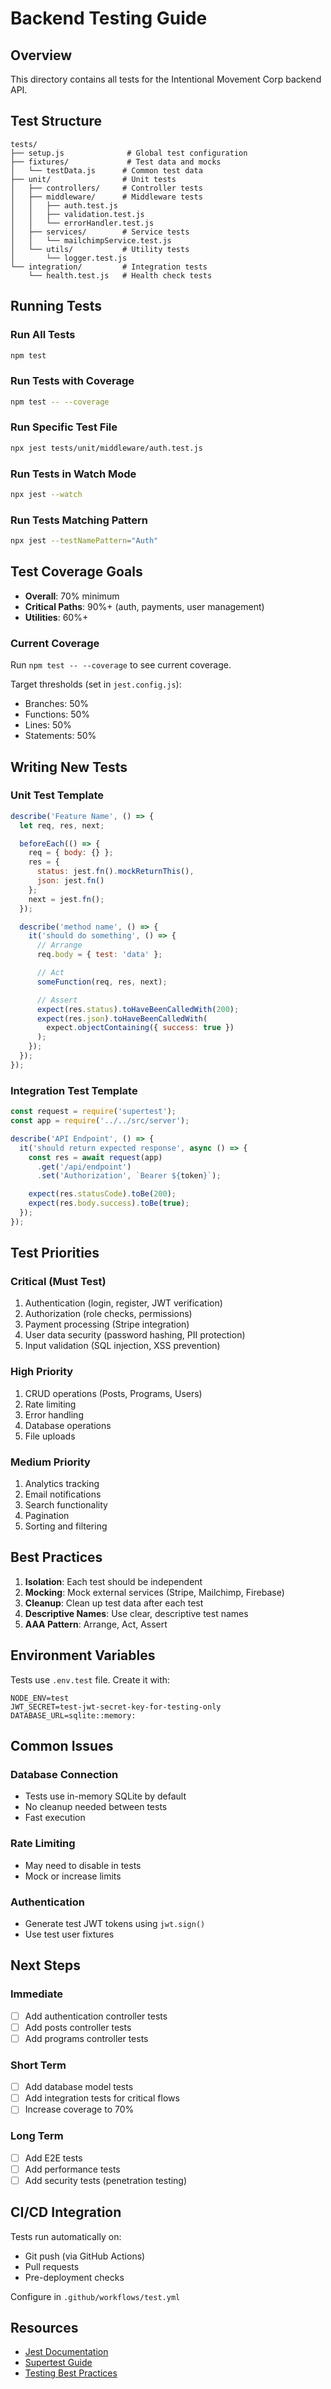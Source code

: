 # Backend Testing Guide

## Overview

This directory contains all tests for the Intentional Movement Corp backend API.

## Test Structure

```
tests/
├── setup.js              # Global test configuration
├── fixtures/             # Test data and mocks
│   └── testData.js      # Common test data
├── unit/                # Unit tests
│   ├── controllers/     # Controller tests
│   ├── middleware/      # Middleware tests
│   │   ├── auth.test.js
│   │   ├── validation.test.js
│   │   └── errorHandler.test.js
│   ├── services/        # Service tests
│   │   └── mailchimpService.test.js
│   └── utils/           # Utility tests
│       └── logger.test.js
└── integration/         # Integration tests
    └── health.test.js   # Health check tests
```

## Running Tests

### Run All Tests
```bash
npm test
```

### Run Tests with Coverage
```bash
npm test -- --coverage
```

### Run Specific Test File
```bash
npx jest tests/unit/middleware/auth.test.js
```

### Run Tests in Watch Mode
```bash
npx jest --watch
```

### Run Tests Matching Pattern
```bash
npx jest --testNamePattern="Auth"
```

## Test Coverage Goals

- **Overall**: 70% minimum
- **Critical Paths**: 90%+ (auth, payments, user management)
- **Utilities**: 60%+

### Current Coverage

Run `npm test -- --coverage` to see current coverage.

Target thresholds (set in `jest.config.js`):
- Branches: 50%
- Functions: 50%
- Lines: 50%
- Statements: 50%

## Writing New Tests

### Unit Test Template

```javascript
describe('Feature Name', () => {
  let req, res, next;

  beforeEach(() => {
    req = { body: {} };
    res = {
      status: jest.fn().mockReturnThis(),
      json: jest.fn()
    };
    next = jest.fn();
  });

  describe('method name', () => {
    it('should do something', () => {
      // Arrange
      req.body = { test: 'data' };

      // Act
      someFunction(req, res, next);

      // Assert
      expect(res.status).toHaveBeenCalledWith(200);
      expect(res.json).toHaveBeenCalledWith(
        expect.objectContaining({ success: true })
      );
    });
  });
});
```

### Integration Test Template

```javascript
const request = require('supertest');
const app = require('../../src/server');

describe('API Endpoint', () => {
  it('should return expected response', async () => {
    const res = await request(app)
      .get('/api/endpoint')
      .set('Authorization', `Bearer ${token}`);

    expect(res.statusCode).toBe(200);
    expect(res.body.success).toBe(true);
  });
});
```

## Test Priorities

### Critical (Must Test)
1. Authentication (login, register, JWT verification)
2. Authorization (role checks, permissions)
3. Payment processing (Stripe integration)
4. User data security (password hashing, PII protection)
5. Input validation (SQL injection, XSS prevention)

### High Priority
1. CRUD operations (Posts, Programs, Users)
2. Rate limiting
3. Error handling
4. Database operations
5. File uploads

### Medium Priority
1. Analytics tracking
2. Email notifications
3. Search functionality
4. Pagination
5. Sorting and filtering

## Best Practices

1. **Isolation**: Each test should be independent
2. **Mocking**: Mock external services (Stripe, Mailchimp, Firebase)
3. **Cleanup**: Clean up test data after each test
4. **Descriptive Names**: Use clear, descriptive test names
5. **AAA Pattern**: Arrange, Act, Assert

## Environment Variables

Tests use `.env.test` file. Create it with:

```env
NODE_ENV=test
JWT_SECRET=test-jwt-secret-key-for-testing-only
DATABASE_URL=sqlite::memory:
```

## Common Issues

### Database Connection
- Tests use in-memory SQLite by default
- No cleanup needed between tests
- Fast execution

### Rate Limiting
- May need to disable in tests
- Mock or increase limits

### Authentication
- Generate test JWT tokens using `jwt.sign()`
- Use test user fixtures

## Next Steps

### Immediate
- [ ] Add authentication controller tests
- [ ] Add posts controller tests
- [ ] Add programs controller tests

### Short Term
- [ ] Add database model tests
- [ ] Add integration tests for critical flows
- [ ] Increase coverage to 70%

### Long Term
- [ ] Add E2E tests
- [ ] Add performance tests
- [ ] Add security tests (penetration testing)

## CI/CD Integration

Tests run automatically on:
- Git push (via GitHub Actions)
- Pull requests
- Pre-deployment checks

Configure in `.github/workflows/test.yml`

## Resources

- [Jest Documentation](https://jestjs.io/docs/getting-started)
- [Supertest Guide](https://github.com/visionmedia/supertest)
- [Testing Best Practices](https://github.com/goldbergyoni/javascript-testing-best-practices)
